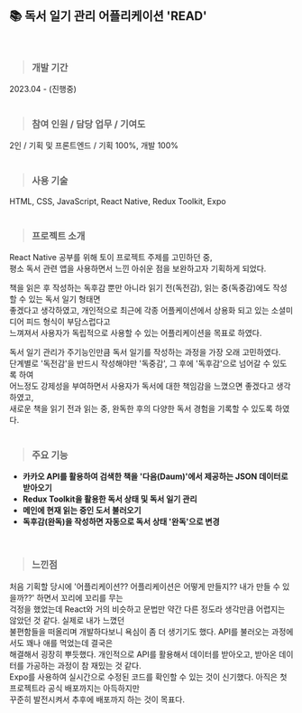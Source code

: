 ## 📚 독서 일기 관리 어플리케이션 'READ'
<br />  

> ### 개발 기간
2023.04 - (진행중)  
<br />   

> ### 참여 인원 / 담당 업무 / 기여도
2인 / 기획 및 프론트엔드 / 기획 100%, 개발 100%    
<br />   

> ### 사용 기술
HTML, CSS, JavaScript, React Native, Redux Toolkit, Expo   
<br /> 

> ### 프로젝트 소개
React Native 공부를 위해 토이 프로젝트 주제를 고민하던 중,   
평소 독서 관련 앱을 사용하면서 느낀 아쉬운 점을 보완하고자 기획하게 되었다.   

책을 읽은 후 작성하는 독후감 뿐만 아니라 읽기 전(독전감), 읽는 중(독중감)에도 작성할 수 있는 독서 일기 형태면   
좋겠다고 생각하였고, 개인적으로 최근에 각종 어플케이션에서 상용화 되고 있는 소셜미디어 피드 형식이 부담스럽다고   
느껴져서 사용자가 독립적으로 사용할 수 있는 어플리케이션을 목표로 하였다.   

독서 일기 관리가 주기능인만큼 독서 일기를 작성하는 과정을 가장 오래 고민하였다.   
단계별로 '독전감'을 반드시 작성해야만 '독중감', 그 후에 '독후감'으로 넘어갈 수 있도록 하여    
어느정도 강제성을 부여하면서 사용자가 독서에 대한 책임감을 느꼈으면 좋겠다고 생각하였고,   
새로운 책을 읽기 전과 읽는 중, 완독한 후의 다양한 독서 경험을 기록할 수 있도록 하였다.    
<br />

> ### 주요 기능
- **카카오 API를 활용하여 검색한 책을 '다음(Daum)'에서 제공하는 JSON 데이터로 받아오기**
- **Redux Toolkit을 활용한 독서 상태 및 독서 일기 관리**
- **메인에 현재 읽는 중인 도서 불러오기**
- **독후감(완독)을 작성하면 자동으로 독서 상태 '완독'으로 변경**   
<br />

> ### 느낀점
처음 기획할 당시에 '어플리케이션?? 어플리케이션은 어떻게 만들지?? 내가 만들 수 있을까??' 하면서 꼬리에 꼬리를 무는    
걱정을 했었는데 React와 거의 비슷하고 문법만 약간 다른 정도라 생각만큼 어렵지는 않았던 것 같다. 실제로 내가 느꼈던   
불편함들을 떠올리며 개발하다보니 욕심이 좀 더 생기기도 했다. API를 불러오는 과정에서도 꽤나 애를 먹었는데 결국은   
해결해서 굉장히 뿌듯했다. 개인적으로 API를 활용해서 데이터를 받아오고, 받아온 데이터를 가공하는 과정이 참 재밌는 것 같다.   
Expo를 사용하여 실시간으로 수정된 코드를 확인할 수 있는 것이 신기했다. 아직은 첫 프로젝트라 공식 배포까지는 아득하지만   
꾸준히 발전시켜서 추후에 배포까지 하는 것이 목표다.


